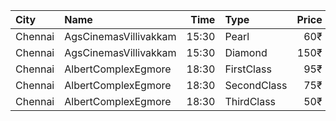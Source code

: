 | City    | Name                  |  Time | Type        | Price | Capacity | Booked |
| :------ | :-------------------- | ----: | :---------- | ----: | -------: | -----: |
| Chennai | AgsCinemasVillivakkam | 15:30 | Pearl       |   60₹ |       10 |      0 |
| Chennai | AgsCinemasVillivakkam | 15:30 | Diamond     |  150₹ |       87 |      0 |
| Chennai | AlbertComplexEgmore   | 18:30 | FirstClass  |   95₹ |      158 |    102 |
| Chennai | AlbertComplexEgmore   | 18:30 | SecondClass |   75₹ |       84 |     42 |
| Chennai | AlbertComplexEgmore   | 18:30 | ThirdClass  |   50₹ |       28 |     14 |